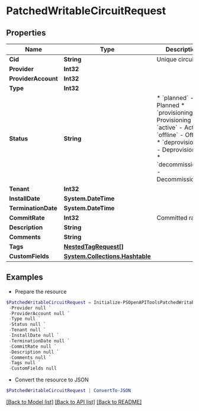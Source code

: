# PatchedWritableCircuitRequest
## Properties

Name | Type | Description | Notes
------------ | ------------- | ------------- | -------------
**Cid** | **String** | Unique circuit ID | [optional] 
**Provider** | **Int32** |  | [optional] 
**ProviderAccount** | **Int32** |  | [optional] 
**Type** | **Int32** |  | [optional] 
**Status** | **String** | * &#x60;planned&#x60; - Planned * &#x60;provisioning&#x60; - Provisioning * &#x60;active&#x60; - Active * &#x60;offline&#x60; - Offline * &#x60;deprovisioning&#x60; - Deprovisioning * &#x60;decommissioned&#x60; - Decommissioned | [optional] 
**Tenant** | **Int32** |  | [optional] 
**InstallDate** | **System.DateTime** |  | [optional] 
**TerminationDate** | **System.DateTime** |  | [optional] 
**CommitRate** | **Int32** | Committed rate | [optional] 
**Description** | **String** |  | [optional] 
**Comments** | **String** |  | [optional] 
**Tags** | [**NestedTagRequest[]**](NestedTagRequest.md) |  | [optional] 
**CustomFields** | [**System.Collections.Hashtable**](AnyType.md) |  | [optional] 

## Examples

- Prepare the resource
```powershell
$PatchedWritableCircuitRequest = Initialize-PSOpenAPIToolsPatchedWritableCircuitRequest  -Cid null `
 -Provider null `
 -ProviderAccount null `
 -Type null `
 -Status null `
 -Tenant null `
 -InstallDate null `
 -TerminationDate null `
 -CommitRate null `
 -Description null `
 -Comments null `
 -Tags null `
 -CustomFields null
```

- Convert the resource to JSON
```powershell
$PatchedWritableCircuitRequest | ConvertTo-JSON
```

[[Back to Model list]](../README.md#documentation-for-models) [[Back to API list]](../README.md#documentation-for-api-endpoints) [[Back to README]](../README.md)

